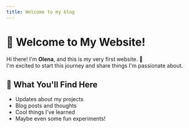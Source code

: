```yaml
---
title: Welcome to my blog
---
```

# 👋 Welcome to My Website!

Hi there! I'm **Olena**, and this is my very first website. 🎉  
I'm excited to start this journey and share things I'm passionate about.

## 🚀 What You'll Find Here
- Updates about my projects  
- Blog posts and thoughts  
- Cool things I’ve learned  
- Maybe even some fun experiments!

